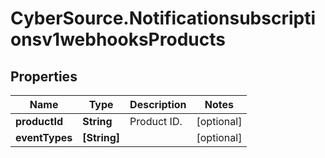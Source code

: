 # CyberSource.Notificationsubscriptionsv1webhooksProducts

## Properties
Name | Type | Description | Notes
------------ | ------------- | ------------- | -------------
**productId** | **String** | Product ID. | [optional] 
**eventTypes** | **[String]** |  | [optional] 


